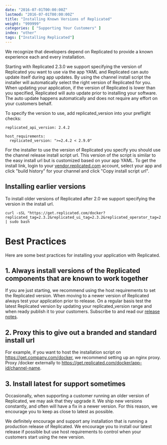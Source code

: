 ```yaml
---
date: "2016-07-01T00:00:00Z"
lastmod: "2016-07-01T00:00:00Z"
title: "Installing Known Versions of Replicated"
weight: "999999"
categories: [ "Supporting Your Customers" ]
index: "other"
tags: ["Installing Replicated"]
---
```


We recognize that developers depend on Replicated to provide a known experience each and every installation.

Starting with Replicated 2.3.0 we support specifying the version of Replicated you want to use via the app YAML and Replicated can auto update itself during app updates. By using the channel install script the installer will automatically select the right version of Replicated for you. When updating your application, if the version of Replicated is lower than you specified, Replicated will auto update prior to installing your software. The auto update happens automatically and does not require any effort on your customers behalf.

To specify the version to use, add replicated_version into your preflight checks:

```
replicated_api_version: 2.4.2

host_requirements:
  replicated_version: ">=2.4.2 < 2.9.0"
```

For the installer to use the version of Replicated you specify you should use the channel release install script url. This version of the script is similar to the easy install url but is customized based on your app YAML. To get the install link, login to your [vendor.replicated.com](https://vendor.replicated.com/) account, select your app and click "build history" for your channel and click "Copy install script url".

## Installing earlier versions

To install older versions of Replicated after 2.0 we support specifying the version in the install url.

```shell
curl -sSL "https://get.replicated.com/docker?replicated_tag=2.3.2&replicated_ui_tag=2.3.2&replicated_operator_tag=2.3.2" | sudo bash
```

# Best Practices

Here are some best practices for installing your application with Replicated.

## 1. Always install versions of the Replicated components that are known to work together

If you are just starting, we recommend using the host requirements to set the Replicated version. When moving to a newer version of Replicated always test your application prior to release. On a regular basis test the latest Replicated version by updating your replicated_version range and when ready publish it to your customers. Subscribe to and read our [release notes](https://release-notes.replicated.com).

## 2. Proxy this to give out a branded and standard install url

For example, if you want to host the installation script on https://get.company.com/docker, we recommend setting up an nginx proxy. Proxy /docker externally to https://get.replicated.com/docker/app-id/channel-name.

## 3. Install latest for support sometimes

Occasionally, when supporting a customer running an older version of Replicated, we may ask that they upgrade it. We ship new versions constantly, and often will have a fix in a newer version. For this reason, we encourage you to keep as close to latest as possible.

We definitely encourage and support any installation that is running a production release of Replicated. We encourage you to install our latest release if possible but use host requirements to control when your customers start using the new version.
